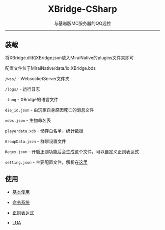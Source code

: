 # <center>XBridge-CSharp</center>

<center>与基岩版MC服务器的QQ远控</center>

***

## 装载

将XBridge.dll和XBridge.json放入MiraiNative的plugins文件夹即可

配置文件位于MiraiNative/data/io.XBridge.bds

```/wss/``` - WebsocketServer文件夹

```/logs/``` - 运行日志

```.lang``` - XBridge的语言文件

```die_id.json``` - 由玩家自身原因死亡的消息文件

```mobs.json``` - 生物命名表

```playerdata.xdb``` - 储存白名单，统计数据

```GroupData.json``` - 群聊设置文件

```Regex.json``` - 开启正则功能后会生成这个文件，可以自定义正则表达式

```setting.json``` - 主要配置文件，解析在[这里](https://gitee.com/DreamLition/XBridge/blob/master/SETTING/Setting.md)

## 使用

 - [基本使用](./user_cmd.md)

 - [命令系统](https://gitee.com/DreamLition/XBridge/blob/master/CMD/CMD.md)

 - [正则表达式](./regex.md)

 - [LUA](https://gitee.com/DreamLition/XBridge/blob/master/LUA/API.md)
